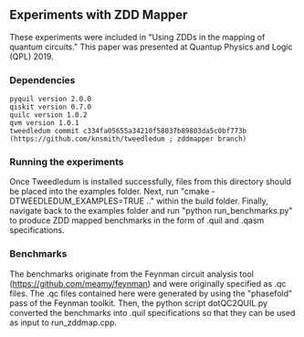 ## Experiments with ZDD Mapper

These experiments were included in "Using ZDDs in the mapping of quantum circuits." This paper was presented at Quantup Physics and Logic (QPL) 2019. 

### Dependencies 

```
pyquil version 2.0.0
qiskit version 0.7.0
quilc version 1.0.2
qvm version 1.0.1
tweedledum commit c334fa05655a34210f58037b89803da5c0bf773b (https://github.com/knsmith/tweedledum ; zddmapper branch)
```

### Running the experiments

Once Tweedledum is installed successfully, files from this directory should be placed into the examples folder. Next, run "cmake -DTWEEDLEDUM_EXAMPLES=TRUE .." within the build folder. Finally, navigate back to the examples folder and run "python run_benchmarks.py" to produce ZDD mapped benchmarks in the form of .quil and .qasm specifications.

### Benchmarks

The benchmarks originate from the Feynman circuit analysis tool (https://github.com/meamy/feynman) and were originally specified as .qc files. The .qc files contained here were generated by using the "phasefold" pass of the Feynman toolkit. Then, the python script dotQC2QUIL.py converted the benchmarks into .quil specifications so that they can be used as input to run_zddmap.cpp.



